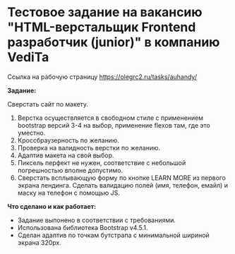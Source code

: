 # Тестовое задание на вакансию "HTML-верстальщик Frontend разработчик (junior)" в компанию VediTa

Ссылка на рабочую страницу https://olegrc2.ru/tasks/auhandy/

**Задание:**<br>

Сверстать сайт по макету. 

1. Верстка осуществляется в свободном стиле с применением bootstrap версий 3-4 на выбор, применение flexов там, где это уместно.
2. Кроссбраузерность по желанию.
3. Проверка на валидность верстки  по желанию.
4. Адаптив макета на свой выбор.
5. Пиксель перфект не нужен, соответствие с небольшой погрешностью вполне допустимо.
6. Сверстать всплывающую форму по кнопке LEARN MORE из первого экрана лендинга. Сделать валидацию полей (имя, телефон, емайл) и маску на телефон с помощью JS.

**Что сделано и как работает:**<br>

- Задание выпонено в соответствии с требованиями.<br>
- Использована библиотека Bootstrap v4.5.1.<br>
- Сделан адаптив по точкам бутстрапа с минимальной шириной экрана 320px.<br> 

